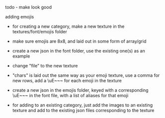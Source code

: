 todo - make look good

adding emojis
- for creating a new category, make a new texture in the textures/font/emojis folder
- make sure emojis are 8x8, and laid out in some form of array/grid
- create a new json in the font folder, use the existing one(s) as an example
- change "file" to the new texture
- "chars" is laid out the same way as your emoji texture, use a comma for new rows, add a \uE~~~ for each emoji in the texture
- create a new json in the emojis folder, keyed with a corresponding \uE~~~ in the font file, with a list of aliases for that emoji

- for adding to an existing category, just add the images to an existing texture and add to the existing json files corresponding to the texture